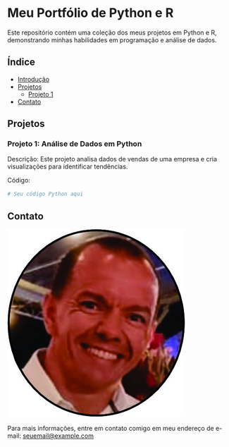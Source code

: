 # Meu Portfólio de Python e R

Este repositório contém uma coleção dos meus projetos em Python e R, demonstrando minhas habilidades em programação e análise de dados.

## Índice
- [Introdução](#introdução)
- [Projetos](#projetos)
  - [Projeto 1](#projeto-1)
- [Contato](#contato)
## Projetos

### Projeto 1: Análise de Dados em Python

Descrição: Este projeto analisa dados de vendas de uma empresa e cria visualizações para identificar tendências.

Código:
```python
# Seu código Python aqui

```

## Contato
![Foto](curriculum4.jpg)

Para mais informações, entre em contato comigo em meu endereço de e-mail: seuemail@example.com
